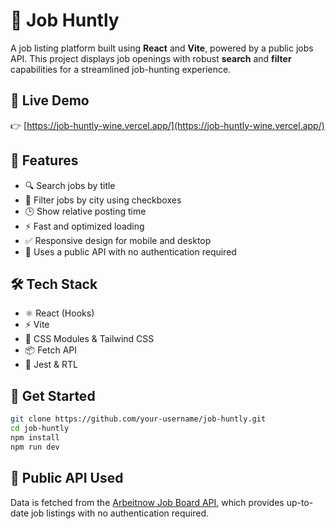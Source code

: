 # 💼 Job Huntly

A job listing platform built using **React** and **Vite**, powered by a public jobs API. This project displays job openings with robust **search** and **filter** capabilities for a streamlined job-hunting experience.

## 🔗 Live Demo

👉 [https://job-huntly-wine.vercel.app/](https://job-huntly-wine.vercel.app/)

## 📌 Features

- 🔍 Search jobs by title
- 📍 Filter jobs by city using checkboxes
- 🕒 Show relative posting time
- ⚡ Fast and optimized loading
- ✅ Responsive design for mobile and desktop
- 🔁 Uses a public API with no authentication required

## 🛠 Tech Stack

- ⚛️ React (Hooks)
- ⚡ Vite
- 💅 CSS Modules & Tailwind CSS
- 📦 Fetch API
- 🧪 Jest & RTL

## 🚀 Get Started

```bash
git clone https://github.com/your-username/job-huntly.git
cd job-huntly
npm install
npm run dev
```

## 🔗 Public API Used

Data is fetched from the [Arbeitnow Job Board API](https://www.arbeitnow.com/api/job-board-api), which provides up-to-date job listings with no authentication required.
